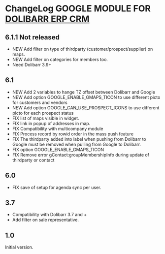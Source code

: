 # ChangeLog GOOGLE MODULE FOR <a href="https://www.dolibarr.org">DOLIBARR ERP CRM</a> 


## 6.1.1 Not released

- NEW Add filter on type of thirdparty (customer/prospect/supplier) on maps.
- NEW Add filter on categories for members too.
- Need Dolibarr 3.9+

## 6.1

- NEW Add 2 variables to hange TZ offset between Dolibarr and Google
- NEW Add option GOOGLE_ENABLE_GMAPS_TICON to use different picto for customers and vendors
- NEW Add option GOOGLE_CAN_USE_PROSPECT_ICONS to use different picto for each prospect status
- FIX list of maps visible in widget.
- FIX link in popup of addresses in map.
- FIX Compatibility with multicompany module
- FIX Process record by rowid order in the mass push feature
- FIX The thirdparty added into label when pushing from Dolibarr to Google must be 
  removed when pulling from Google to Dolibarr.
- FIX option GOOGLE_ENABLE_GMAPS_TICON
- FIX Remove error gContact:groupMembershipInfo during update of thirdparty or contact


## 6.0

- FIX save of setup for agenda sync per user.


## 3.7

- Compatibility with Dolibarr 3.7 and +
- Add filter on sale representative.


## 1.0

Initial version.
